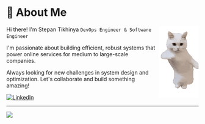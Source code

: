 # 🌿 About Me 
<img align="right" src="./small-dancing-white-cat-dance-funny.gif">

Hi there! I'm Stepan Tikhinya `DevOps Engineer & Software Engineer`

I'm passionate about building efficient, robust systems that power online services for medium to large-scale companies.

Always looking for new challenges in system design and optimization. Let's collaborate and build something amazing!


[![LinkedIn](https://img.shields.io/badge/LinkedIn-%230077B5.svg?logo=linkedin&logoColor=white)](https://linkedin.com/in/linkedin.com/in/stepan-tikhinya-970b17247) 


---
[![](https://visitcount.itsvg.in/api?id=Tihinya&icon=0&color=12)](https://visitcount.itsvg.in)

